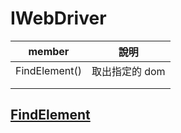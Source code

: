 # IWebDriver

| member        | 說明           |
| ------------- | -------------- |
| FindElement() | 取出指定的 dom |
|               |                |
|               |                |

## [FindElement](https://www.selenium.dev/documentation/en/getting_started_with_webdriver/locating_elements/)
